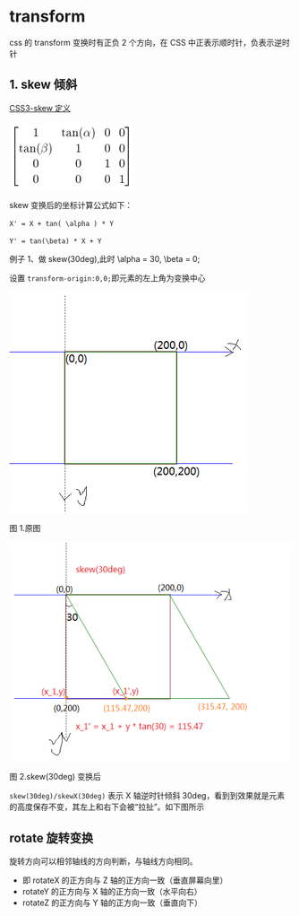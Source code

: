 # transform

css 的 transform 变换时有正负 2 个方向，在 CSS 中正表示顺时针，负表示逆时针

## 1. skew 倾斜

[CSS3-skew 定义](https://www.w3.org/TR/css-transforms-1/#SkewXDefined)

![skew变化矩阵](img/skew变化矩阵.png)

skew 变换后的坐标计算公式如下：

`X' = X + tan( \alpha ) * Y`

`Y' = tan(\beta) * X + Y`

例子 1、做 skew(30deg),此时 \alpha = 30, \beta = 0;

设置 `transform-origin:0,0;`即元素的左上角为变换中心

![原图](img/原图.png)

图 1.原图

![skewX(30deg)](img/skewX.png)

图 2.skew(30deg) 变换后

`skew(30deg)/skewX(30deg)` 表示 X 轴逆时针倾斜 30deg，看到到效果就是元素的高度保存不变，其左上和右下会被“拉扯”。如下图所示

## rotate 旋转变换

旋转方向可以相邻轴线的方向判断，与轴线方向相同。

- 即 rotateX 的正方向与 Z 轴的正方向一致（垂直屏幕向里）
- rotateY 的正方向与 X 轴的正方向一致（水平向右）
- rotateZ 的正方向与 Y 轴的正方向一致（垂直向下）

